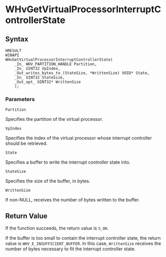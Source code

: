# WHvGetVirtualProcessorInterruptControllerState

## Syntax

```
HRESULT
WINAPI
WHvGetVirtualProcessorInterruptControllerState(
    _In_ WHV_PARTITION_HANDLE Partition,
    _In_ UINT32 VpIndex,
    _Out_writes_bytes_to_(StateSize, *WrittenSize) VOID* State,
    _In_ UINT32 StateSize,
    _Out_opt_ UINT32* WrittenSize
    );
```

### Parameters

`Partition`

Specifies the partition of the virtual processor.

`VpIndex`

Specifies the index of the virtual processor whose interrupt controller should be retrieved.

`State`

Specifies a buffer to write the interrupt controller state into.

`StateSize`

Specifies the size of the buffer, in bytes.

`WrittenSize`

If non-NULL, receives the number of bytes written to the buffer.

## Return Value

If the function succeeds, the return value is `S_OK`.

If the buffer is too small to contain the interrupt controller state, the return value is `WHV_E_INSUFFICIENT_BUFFER`. In this case, `WrittenSize` receives the number of bytes necessary to fit the interrupt controller state.
